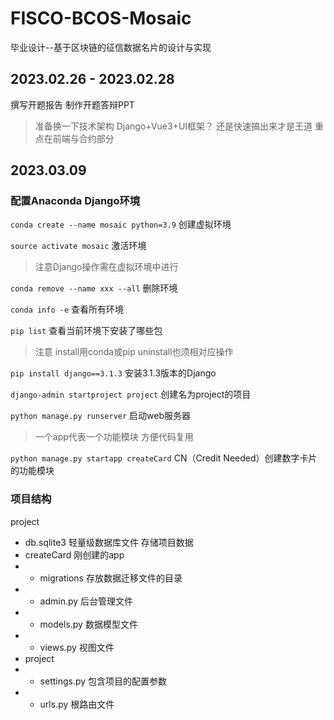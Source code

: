 # FISCO-BCOS-Mosaic
毕业设计--基于区块链的征信数据名片的设计与实现

## 2023.02.26 - 2023.02.28

撰写开题报告 制作开题答辩PPT

> 准备换一下技术架构 Django+Vue3+UI框架？ 还是快速搞出来才是王道 重点在前端与合约部分

## 2023.03.09

### 配置Anaconda Django环境

`conda create --name mosaic python=3.9` 创建虚拟环境

`source activate mosaic` 激活环境

> 注意Django操作需在虚拟环境中进行

`conda remove --name xxx --all` 删除环境

`conda info -e` 查看所有环境

`pip list` 查看当前环境下安装了哪些包

> 注意 install用conda或pip uninstall也须相对应操作

`pip install django==3.1.3` 安装3.1.3版本的Django

`django-admin startproject project` 创建名为project的项目

`python manage.py runserver` 启动web服务器

> 一个app代表一个功能模块 方便代码复用

`python manage.py startapp createCard` CN（Credit Needed）创建数字卡片的功能模块

### 项目结构
project
- db.sqlite3 轻量级数据库文件 存储项目数据
- createCard 刚创建的app
- - migrations 存放数据迁移文件的目录
- - admin.py 后台管理文件
- - models.py 数据模型文件
- - views.py 视图文件
- project
- - settings.py 包含项目的配置参数
- - urls.py 根路由文件
